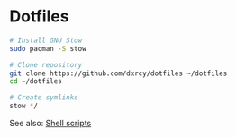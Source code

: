 # Dotfiles

```bash
# Install GNU Stow
sudo pacman -S stow

# Clone repository
git clone https://github.com/dxrcy/dotfiles ~/dotfiles
cd ~/dotfiles

# Create symlinks
stow */
```

See also: [Shell scripts](https://github.com/dxrcy/scripts)


